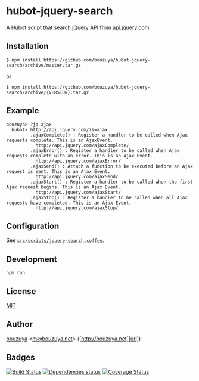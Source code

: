 # hubot-jquery-search

A Hubot script that search jQuery API from api.jquery.com

## Installation

    $ npm install https://github.com/bouzuya/hubot-jquery-search/archive/master.tar.gz

or

    $ npm install https://github.com/bouzuya/hubot-jquery-search/archive/{VERSION}.tar.gz

## Example

    bouzuya> ?jq ajax
      hubot> http://api.jquery.com/?s=ajax
             .ajaxComplete() : Register a handler to be called when Ajax requests complete. This is an AjaxEvent.
               http://api.jquery.com/ajaxComplete/
             .ajaxError() : Register a handler to be called when Ajax requests complete with an error. This is an Ajax Event.
               http://api.jquery.com/ajaxError/
             .ajaxSend() : Attach a function to be executed before an Ajax request is sent. This is an Ajax Event.
               http://api.jquery.com/ajaxSend/
             .ajaxStart() : Register a handler to be called when the first Ajax request begins. This is an Ajax Event.
               http://api.jquery.com/ajaxStart/
             .ajaxStop() : Register a handler to be called when all Ajax requests have completed. This is an Ajax Event.
               http://api.jquery.com/ajaxStop/

## Configuration

See [`src/scripts/jquery-search.coffee`](src/scripts/jquery-search.coffee).

## Development

`npm run`

## License

[MIT](LICENSE)

## Author

[bouzuya][user] &lt;[m@bouzuya.net][mail]&gt; ([http://bouzuya.net][url])

## Badges

[![Build Status][travis-badge]][travis]
[![Dependencies status][david-dm-badge]][david-dm]
[![Coverage Status][coveralls-badge]][coveralls]

[travis]: https://travis-ci.org/bouzuya/hubot-jquery-search
[travis-badge]: https://travis-ci.org/bouzuya/hubot-jquery-search.svg?branch=master
[david-dm]: https://david-dm.org/bouzuya/hubot-jquery-search
[david-dm-badge]: https://david-dm.org/bouzuya/hubot-jquery-search.png
[coveralls]: https://coveralls.io/r/bouzuya/hubot-jquery-search
[coveralls-badge]: https://img.shields.io/coveralls/bouzuya/hubot-jquery-search.svg
[user]: https://github.com/bouzuya
[mail]: mailto:m@bouzuya.net
[url]: http://bouzuya.net
